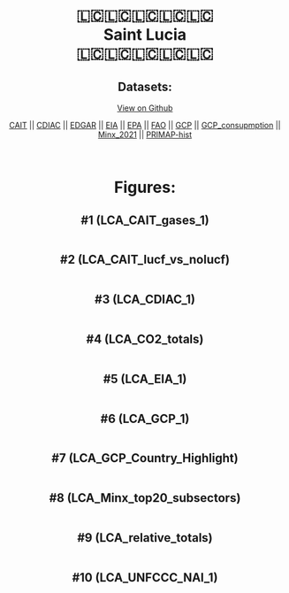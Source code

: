 
<center>
<h1 align="center">
🇱🇨🇱🇨🇱🇨🇱🇨🇱🇨
<br>
Saint Lucia
<br>
🇱🇨🇱🇨🇱🇨🇱🇨🇱🇨
</h1>
<h2>Datasets:</h2>
<p><a href="https://github.com/dquintani/GreenhouseData/tree/master/country_data/LCA_Saint Lucia/data">View on Github</a>
<br></p><p><a href="data/LCA_CAIT.csv">CAIT</a> || <a href="data/LCA_CDIAC.csv">CDIAC</a> || <a href="data/LCA_EDGAR.csv">EDGAR</a> || <a href="data/LCA_EIA.csv">EIA</a> || <a href="data/LCA_EPA.csv">EPA</a> || <a href="data/LCA_FAO.csv">FAO</a> || <a href="data/LCA_GCP.csv">GCP</a> || <a href="data/LCA_GCP_consupmption.csv">GCP_consupmption</a> || <a href="data/LCA_Minx_2021.csv">Minx_2021</a> || <a href="data/LCA_PRIMAP-hist.csv">PRIMAP-hist</a></p><p><br></p>
<h1>Figures:</h1><h2>#1 (LCA_CAIT_gases_1)</h2>
<p><img alt="" src="figures/LCA_CAIT_gases_1.png" /></p><h2>#2 (LCA_CAIT_lucf_vs_nolucf)</h2>
<p><img alt="" src="figures/LCA_CAIT_lucf_vs_nolucf.png" /></p><h2>#3 (LCA_CDIAC_1)</h2>
<p><img alt="" src="figures/LCA_CDIAC_1.png" /></p><h2>#4 (LCA_CO2_totals)</h2>
<p><img alt="" src="figures/LCA_CO2_totals.png" /></p><h2>#5 (LCA_EIA_1)</h2>
<p><img alt="" src="figures/LCA_EIA_1.png" /></p><h2>#6 (LCA_GCP_1)</h2>
<p><img alt="" src="figures/LCA_GCP_1.png" /></p><h2>#7 (LCA_GCP_Country_Highlight)</h2>
<p><img alt="" src="figures/LCA_GCP_Country_Highlight.png" /></p><h2>#8 (LCA_Minx_top20_subsectors)</h2>
<p><img alt="" src="figures/LCA_Minx_top20_subsectors.png" /></p><h2>#9 (LCA_relative_totals)</h2>
<p><img alt="" src="figures/LCA_relative_totals.png" /></p><h2>#10 (LCA_UNFCCC_NAI_1)</h2>
<p><img alt="" src="figures/LCA_UNFCCC_NAI_1.png" /></p>